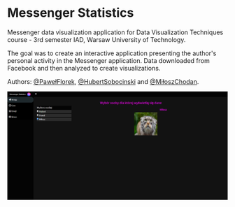 # Messenger Statistics
Messenger data visualization application for Data Visualization Techniques course - 3rd semester IAD, Warsaw University of Technology.

The goal was to create an interactive application presenting the author's personal activity in the Messenger application. Data downloaded from Facebook and then analyzed to create visualizations.

Authors: [@PawełFlorek](https://github.com/FlorekPawel), [@HubertSobocinski](https://github.com/hubsonsss) and [@MiłoszChodan](https://github.com/miloszchodan).

<div align="center">
  <img src="screenshot\screetshot.png" width="600"/>
</div>